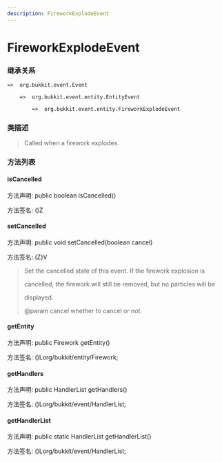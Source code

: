 ```yaml
---
description: FireworkExplodeEvent
---
```


# FireworkExplodeEvent

### 继承关系

    =>  org.bukkit.event.Event

        =>  org.bukkit.event.entity.EntityEvent

            =>  org.bukkit.event.entity.FireworkExplodeEvent

### 类描述

> Called when a firework explodes.

### 方法列表

#### isCancelled

方法声明: public boolean isCancelled()

方法签名: ()Z

#### setCancelled

方法声明: public void setCancelled(boolean cancel)

方法签名: (Z)V

> Set the cancelled state of this event. If the firework explosion is
>
> cancelled, the firework will still be removed, but no particles will be
>
> displayed.
>
> @param cancel whether to cancel or not.

#### getEntity

方法声明: public Firework getEntity()

方法签名: ()Lorg/bukkit/entity/Firework;

#### getHandlers

方法声明: public HandlerList getHandlers()

方法签名: ()Lorg/bukkit/event/HandlerList;

#### getHandlerList

方法声明: public static HandlerList getHandlerList()

方法签名: ()Lorg/bukkit/event/HandlerList;